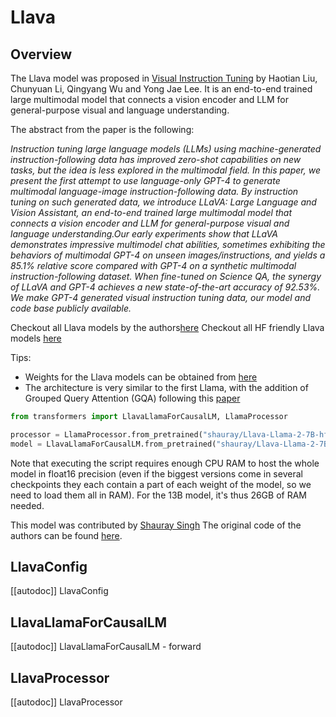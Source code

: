 <!--Copyright 2023 The HuggingFace Team. All rights reserved.

Licensed under the Apache License, Version 2.0 (the "License"); you may not use this file except in compliance with
the License. You may obtain a copy of the License at

http://www.apache.org/licenses/LICENSE-2.0

Unless required by applicable law or agreed to in writing, software distributed under the License is distributed on
an "AS IS" BASIS, WITHOUT WARRANTIES OR CONDITIONS OF ANY KIND, either express or implied. See the License for the
specific language governing permissions and limitations under the License.

⚠️ Note that this file is in Markdown but contains specific syntax for our doc-builder (similar to MDX) that may not be
rendered properly in your Markdown viewer.

-->

# Llava

## Overview

The Llava model was proposed in [Visual Instruction Tuning](https://arxiv.org/abs/2304.08485) by Haotian Liu, Chunyuan Li, Qingyang Wu and Yong Jae Lee. It is an end-to-end trained large multimodal model that connects a vision encoder and LLM for general-purpose visual and language understanding.

The abstract from the paper is the following:

*Instruction tuning large language models (LLMs) using machine-generated instruction-following data has improved zero-shot capabilities on new tasks, but the idea is less explored in the multimodal field. In this paper, we present the first attempt to use language-only GPT-4 to generate multimodal language-image instruction-following data. By instruction tuning on such generated data, we introduce LLaVA: Large Language and Vision Assistant, an end-to-end trained large multimodal model that connects a vision encoder and LLM for general-purpose visual and language understanding.Our early experiments show that LLaVA demonstrates impressive multimodel chat abilities, sometimes exhibiting the behaviors of multimodal GPT-4 on unseen images/instructions, and yields a 85.1% relative score compared with GPT-4 on a synthetic multimodal instruction-following dataset. When fine-tuned on Science QA, the synergy of LLaVA and GPT-4 achieves a new state-of-the-art accuracy of 92.53%. We make GPT-4 generated visual instruction tuning data, our model and code base publicly available.*

Checkout all Llava models by the authors[here](https://huggingface.co/models?search=llava)
Checkout all HF friendly Llava models [here](https://huggingface.co/models?search=llava-hf)

Tips:

- Weights for the Llava models can be obtained from [here](https://huggingface.co/shauray/Llava-Llama-2-7B-hf/tree/main)
- The architecture is very similar to the first Llama, with the addition of Grouped Query Attention (GQA) following this [paper](https://arxiv.org/pdf/2305.13245.pdf)

```python
from transformers import LlavaLlamaForCausalLM, LlamaProcessor

processor = LlamaProcessor.from_pretrained("shauray/Llava-Llama-2-7B-hf")
model = LlavaLlamaForCausalLM.from_pretrained("shauray/Llava-Llama-2-7B-hf")
```

Note that executing the script requires enough CPU RAM to host the whole model in float16 precision (even if the biggest versions
come in several checkpoints they each contain a part of each weight of the model, so we need to load them all in RAM). For the 13B model, it's thus 26GB of RAM needed.


This model was contributed by [Shauray Singh](https://huggingface.co/shauray) The original code of the authors can be found [here](https://github.com/haotian-liu/LLaVA).


## LlavaConfig

[[autodoc]] LlavaConfig


## LlavaLlamaForCausalLM

[[autodoc]] LlavaLlamaForCausalLM
    - forward

## LlavaProcessor

[[autodoc]] LlavaProcessor
